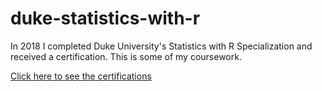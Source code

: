 # duke-statistics-with-r

In 2018 I completed Duke University's Statistics with R Specialization and received a certification. 
This is some of my coursework. 

[Click here to see the certifications](https://www.coursera.org/account/accomplishments/specialization/RUZV44G9QNPF)
